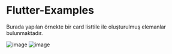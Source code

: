 # Flutter-Examples
Burada yapılan örnekte bir card listtile ile oluşturulmuş elemanlar bulunmaktadır.

![image](https://user-images.githubusercontent.com/49613812/178996915-a4e8056c-f445-4521-bdf6-b3c1bea6d48c.png)
![image](https://user-images.githubusercontent.com/49613812/179229916-033a6fcf-9dd2-446a-99d0-60ad36bd1928.png)

